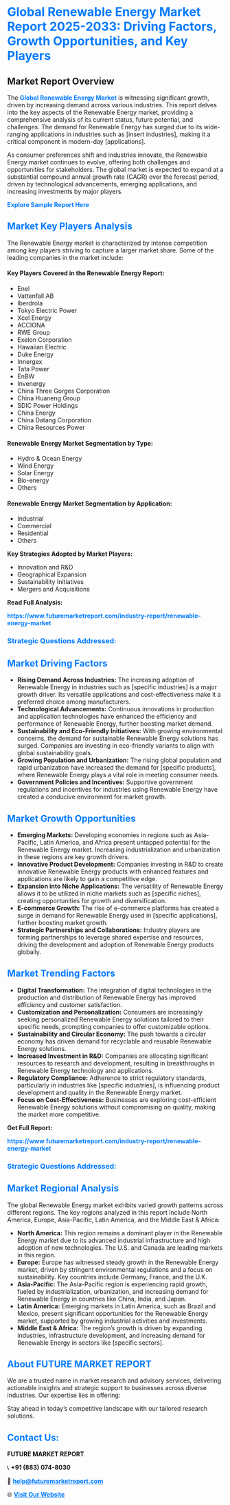 <h1 style="color: #007BFF;">Global Renewable Energy Market Report 2025-2033: Driving Factors, Growth Opportunities, and Key Players</h1>

<section id="overview">
<h2>Market Report Overview</h2>
<p>The <a href="https://www.futuremarketreport.com/industry-report/renewable-energy-market" style="color: #007BFF; text-decoration: none;"><strong>Global Renewable Energy Market</strong></a> is witnessing significant growth, driven by increasing demand across various industries. This report delves into the key aspects of the Renewable Energy market, providing a comprehensive analysis of its current status, future potential, and challenges. The demand for Renewable Energy has surged due to its wide-ranging applications in industries such as [insert industries], making it a critical component in modern-day [applications].</p>
<p>As consumer preferences shift and industries innovate, the Renewable Energy market continues to evolve, offering both challenges and opportunities for stakeholders. The global market is expected to expand at a substantial compound annual growth rate (CAGR) over the forecast period, driven by technological advancements, emerging applications, and increasing investments by major players.</p>
</section>

<section id="overview">
<p><a href="https://www.futuremarketreport.com/request-sample/reportId=27958" style="color: #007BFF; text-decoration: none;"><strong>Explore Sample Report Here</strong></a></p>
</section>

<section id="key-players">
<h2 style="color: #007BFF;">Market Key Players Analysis</h2>
<p>The Renewable Energy market is characterized by intense competition among key players striving to capture a larger market share. Some of the leading companies in the market include:</p>
<h4>Key Players Covered in the Renewable Energy Report:</h4>
<ul><li>Enel</li><li>Vattenfall AB</li><li>Iberdrola</li><li>Tokyo Electric Power</li><li>Xcel Energy</li><li>ACCIONA</li><li>RWE Group</li><li>Exelon Corporation</li><li>Hawaiian Electric</li><li>Duke Energy</li><li>Innergex</li><li>Tata Power</li><li>EnBW</li><li>Invenergy</li><li>China Three Gorges Corporation</li><li>China Huaneng Group</li><li>SDIC Power Holdings</li><li>China Energy</li><li>China Datang Corporation</li><li>China Resources Power</li></ul>
<h4>Renewable Energy Market Segmentation by Type:</h4>
<ul><li>Hydro &amp; Ocean Energy</li><li>Wind Energy</li><li>Solar Energy</li><li>Bio-energy</li><li>Others</li></ul>

<h4>Renewable Energy Market Segmentation by Application:</h4>
<ul><li>Industrial</li><li>Commercial</li><li>Residential</li><li>Others</li></ul>
<p><strong>Key Strategies Adopted by Market Players:</strong></p>
<ul>
<li>Innovation and R&D</li>
<li>Geographical Expansion</li>
<li>Sustainability Initiatives</li>
<li>Mergers and Acquisitions</li>
</ul>
</section>

<section>
<p><strong>Read Full Analysis: </strong></p><a href="https://www.futuremarketreport.com/industry-report/renewable-energy-market" style="color: #007BFF; text-decoration: none;"><strong>https://www.futuremarketreport.com/industry-report/renewable-energy-market</strong></a>
<h3 style="color: #007BFF;">Strategic Questions Addressed:</h3>
</section>

<section id="driving-factors">
<h2 style="color: #007BFF;">Market Driving Factors</h2>
<ul>
<li><strong>Rising Demand Across Industries:</strong> The increasing adoption of Renewable Energy in industries such as [specific industries] is a major growth driver. Its versatile applications and cost-effectiveness make it a preferred choice among manufacturers.</li>
<li><strong>Technological Advancements:</strong> Continuous innovations in production and application technologies have enhanced the efficiency and performance of Renewable Energy, further boosting market demand.</li>
<li><strong>Sustainability and Eco-Friendly Initiatives:</strong> With growing environmental concerns, the demand for sustainable Renewable Energy solutions has surged. Companies are investing in eco-friendly variants to align with global sustainability goals.</li>
<li><strong>Growing Population and Urbanization:</strong> The rising global population and rapid urbanization have increased the demand for [specific products], where Renewable Energy plays a vital role in meeting consumer needs.</li>
<li><strong>Government Policies and Incentives:</strong> Supportive government regulations and incentives for industries using Renewable Energy have created a conducive environment for market growth.</li>
</ul>
</section>

<section id="growth-opportunities">
<h2 style="color: #007BFF;">Market Growth Opportunities</h2>
<ul>
<li><strong>Emerging Markets:</strong> Developing economies in regions such as Asia-Pacific, Latin America, and Africa present untapped potential for the Renewable Energy market. Increasing industrialization and urbanization in these regions are key growth drivers.</li>
<li><strong>Innovative Product Development:</strong> Companies investing in R&D to create innovative Renewable Energy products with enhanced features and applications are likely to gain a competitive edge.</li>
<li><strong>Expansion into Niche Applications:</strong> The versatility of Renewable Energy allows it to be utilized in niche markets such as [specific niches], creating opportunities for growth and diversification.</li>
<li><strong>E-commerce Growth:</strong> The rise of e-commerce platforms has created a surge in demand for Renewable Energy used in [specific applications], further boosting market growth.</li>
<li><strong>Strategic Partnerships and Collaborations:</strong> Industry players are forming partnerships to leverage shared expertise and resources, driving the development and adoption of Renewable Energy products globally.</li>
</ul>
</section>

<section id="trending-factors">
<h2 style="color: #007BFF;">Market Trending Factors</h2>
<ul>
<li><strong>Digital Transformation:</strong> The integration of digital technologies in the production and distribution of Renewable Energy has improved efficiency and customer satisfaction.</li>
<li><strong>Customization and Personalization:</strong> Consumers are increasingly seeking personalized Renewable Energy solutions tailored to their specific needs, prompting companies to offer customizable options.</li>
<li><strong>Sustainability and Circular Economy:</strong> The push towards a circular economy has driven demand for recyclable and reusable Renewable Energy solutions.</li>
<li><strong>Increased Investment in R&D:</strong> Companies are allocating significant resources to research and development, resulting in breakthroughs in Renewable Energy technology and applications.</li>
<li><strong>Regulatory Compliance:</strong> Adherence to strict regulatory standards, particularly in industries like [specific industries], is influencing product development and quality in the Renewable Energy market.</li>
<li><strong>Focus on Cost-Effectiveness:</strong> Businesses are exploring cost-efficient Renewable Energy solutions without compromising on quality, making the market more competitive.</li>
</ul>
</section>

<section>
<p><strong>Get Full Report: </strong></p><a href="https://www.futuremarketreport.com/industry-report/renewable-energy-market" style="color: #007BFF; text-decoration: none;"><strong>https://www.futuremarketreport.com/industry-report/renewable-energy-market</strong></a>
<h3 style="color: #007BFF;">Strategic Questions Addressed:</h3>
</section>


<section id="regional-analysis">
<h2 style="color: #007BFF;">Market Regional Analysis</h2>
<p>The global Renewable Energy market exhibits varied growth patterns across different regions. The key regions analyzed in this report include North America, Europe, Asia-Pacific, Latin America, and the Middle East & Africa:</p>
<ul>
<li><strong>North America:</strong> This region remains a dominant player in the Renewable Energy market due to its advanced industrial infrastructure and high adoption of new technologies. The U.S. and Canada are leading markets in this region.</li>
<li><strong>Europe:</strong> Europe has witnessed steady growth in the Renewable Energy market, driven by stringent environmental regulations and a focus on sustainability. Key countries include Germany, France, and the U.K.</li>
<li><strong>Asia-Pacific:</strong> The Asia-Pacific region is experiencing rapid growth, fueled by industrialization, urbanization, and increasing demand for Renewable Energy in countries like China, India, and Japan.</li>
<li><strong>Latin America:</strong> Emerging markets in Latin America, such as Brazil and Mexico, present significant opportunities for the Renewable Energy market, supported by growing industrial activities and investments.</li>
<li><strong>Middle East & Africa:</strong> The region’s growth is driven by expanding industries, infrastructure development, and increasing demand for Renewable Energy in sectors like [specific sectors].</li>
</ul>
</section>

<footer>
<h2 style="color: #007BFF;">About FUTURE MARKET REPORT</h2>
<p>We are a trusted name in market research and advisory services, delivering actionable insights and strategic support to businesses across diverse industries. Our expertise lies in offering:</p>

<p>Stay ahead in today’s competitive landscape with our tailored research solutions.</p>

<h2 style="color: #007BFF;">Contact Us:</h2>
<p><strong>FUTURE MARKET REPORT</strong></p>
<p>📞 <strong>+91 (883) 074-8030</strong></p>
<p>📧 <strong><a href="mailto:help@futuremarketreport.com" style="color: #007BFF;">help@futuremarketreport.com</a></strong></p>
<p>🌐 <strong><a href="https://www.futuremarketreport.com/" style="color: #007BFF;">Visit Our Website</a></strong></p>
</footer>